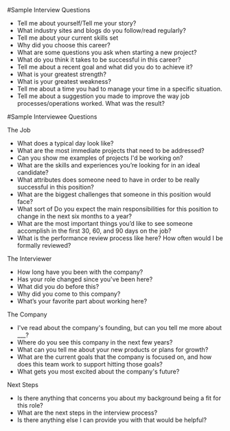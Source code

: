 #Sample Interview Questions

* Tell me about yourself/Tell me your story?
* What industry sites and blogs do you follow/read regularly?
* Tell me about your current skills set
* Why did you choose this career?
* What are some questions you ask when starting a new project?
* What do you think it takes to be successful in this career?
* Tell me about a recent goal and what did you do to achieve it?
* What is your greatest strength?
* What is your greatest weakness?
* Tell me about a time you had to manage your time in a specific situation.
* Tell me about a suggestion you made to improve the way job processes/operations worked. What was the result?

#Sample Interviewee Questions

The Job
* What does a typical day look like?
* What are the most immediate projects that need to be addressed?
* Can you show me examples of projects I'd be working on?
* What are the skills and experiences you’re looking for in an ideal candidate?
* What attributes does someone need to have in order to be really successful in this position?
* What are the biggest challenges that someone in this position would face?
* What sort of Do you expect the main responsibilities for this position to change in the next six months to a year?
* What are the most important things you’d like to see someone accomplish in the first 30, 60, and 90 days on the job?
* What is the performance review process like here? How often would I be formally reviewed?

The Interviewer
* How long have you been with the company?
* Has your role changed since you've been here?
* What did you do before this?
* Why did you come to this company?
* What’s your favorite part about working here?

The Company
* I've read about the company's founding, but can you tell me more about ___?
* Where do you see this company in the next few years?
* What can you tell me about your new products or plans for growth?
* What are the current goals that the company is focused on, and how does this team work to support hitting those goals?
* What gets you most excited about the company's future?

Next Steps
* Is there anything that concerns you about my background being a fit for this role?
* What are the next steps in the interview process?
* Is there anything else I can provide you with that would be helpful?
